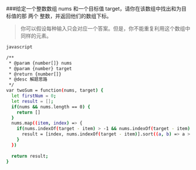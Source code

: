 ###给定一个整数数组 nums 和一个目标值 target，请你在该数组中找出和为目标值的那 两个 整数，并返回他们的数组下标。

> 你可以假设每种输入只会对应一个答案。但是，你不能重复利用这个数组中同样的元素。

```bash 
javascript

/**
 * @param {number[]} nums
 * @param {number} target
 * @return {number[]}
 * @desc 解题思路
 */
var twoSum = function(nums, target) {
  let firstNum = 0;
  let result = [];
  if(nums && nums.length == 0) {
    return []
  }
  nums.map((item, index) => {
    if(nums.indexOf(target - item) > -1 && nums.indexOf(target - item) != index) {
      result = [index, nums.indexOf(target - item)].sort((a, b) => a > b)
    }
  })
  
  return result;
}
```
